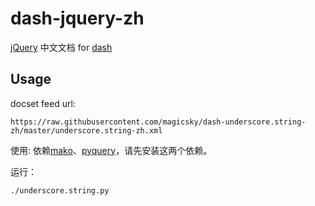 dash-jquery-zh
==============

[jQuery](http://jquery.com/) 中文文档 for [dash](http://kapeli.com/dash)

## Usage

docset feed url:
```
https://raw.githubusercontent.com/magicsky/dash-underscore.string-zh/master/underscore.string-zh.xml
```

使用:
依赖[mako](http://www.makotemplates.org/)、[pyquery](https://pythonhosted.org/pyquery/)，请先安装这两个依赖。

运行：
```
./underscore.string.py
```

